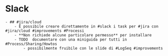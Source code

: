 # Slack
	- ## #jira/cloud
		- É possibile creare direttamente in #slack i task per #jira con #jira/cloud #improvements #Processi
		- **Non richiede alcune particolare permesso** per installare
		- TODO  documentare con una miniguida per tutti in #Process/Sharing/Howtos
			- possibilmente fruibile con le slide di #LogSeq #improvements